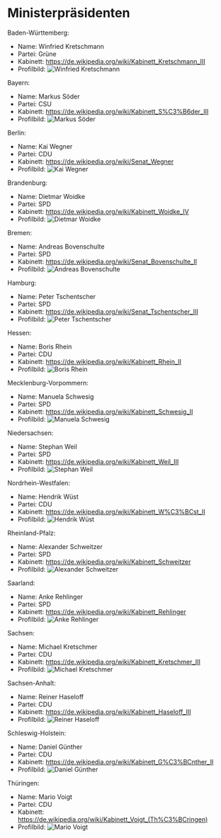 # Ministerpräsidenten

Baden-Württemberg:
* Name: Winfried Kretschmann
* Partei: Grüne
* Kabinett: https://de.wikipedia.org/wiki/Kabinett_Kretschmann_III
* Profilbild: ![Winfried Kretschmann](https://upload.wikimedia.org/wikipedia/commons/thumb/a/a1/180913_Kretschmann_Hybrid_Faehre_01_%28cropped%29.jpg/400px-180913_Kretschmann_Hybrid_Faehre_01_%28cropped%29.jpg)

Bayern:
* Name: Markus Söder
* Partei: CSU
* Kabinett: https://de.wikipedia.org/wiki/Kabinett_S%C3%B6der_III
* Profilbild: ![Markus Söder](https://upload.wikimedia.org/wikipedia/commons/thumb/8/80/Markus_Soeder_%28cropped%29.jpg/400px-Markus_Soeder_%28cropped%29.jpg)

Berlin:
* Name: Kai Wegner
* Partei: CDU
* Kabinett: https://de.wikipedia.org/wiki/Senat_Wegner
* Profilbild: ![Kai Wegner](https://upload.wikimedia.org/wikipedia/commons/thumb/8/8c/2014-09-09_-_Kai_Wegner_MdB_-_7002.jpg/400px-2014-09-09_-_Kai_Wegner_MdB_-_7002.jpg)

Brandenburg:
* Name: Dietmar Woidke
* Partei: SPD
* Kabinett: https://de.wikipedia.org/wiki/Kabinett_Woidke_IV
* Profilbild: ![Dietmar Woidke](https://upload.wikimedia.org/wikipedia/commons/thumb/0/07/2017-03-19_Dietmar_Woidke_SPD_Parteitag_by_Olaf_Kosinsky-1.jpg/400px-2017-03-19_Dietmar_Woidke_SPD_Parteitag_by_Olaf_Kosinsky-1.jpg)

Bremen:
* Name: Andreas Bovenschulte
* Partei: SPD
* Kabinett: https://de.wikipedia.org/wiki/Senat_Bovenschulte_II
* Profilbild: ![Andreas Bovenschulte](https://upload.wikimedia.org/wikipedia/commons/thumb/3/33/Bovenschulte%2C_Andreas_NEU-1.jpg/400px-Bovenschulte%2C_Andreas_NEU-1.jpg)

Hamburg:
* Name: Peter Tschentscher
* Partei: SPD
* Kabinett: https://de.wikipedia.org/wiki/Senat_Tschentscher_III
* Profilbild: ![Peter Tschentscher](https://upload.wikimedia.org/wikipedia/commons/thumb/e/eb/Peter_Tschentscher_2019.jpg/400px-Peter_Tschentscher_2019.jpg)

Hessen:
* Name: Boris Rhein
* Partei: CDU
* Kabinett: https://de.wikipedia.org/wiki/Kabinett_Rhein_II
* Profilbild: ![Boris Rhein](https://upload.wikimedia.org/wikipedia/commons/thumb/b/b4/Boris-Rhein-Passbild2sw2.jpg/400px-Boris-Rhein-Passbild2sw2.jpg)

Mecklenburg-Vorpommern:
* Name: Manuela Schwesig
* Partei: SPD
* Kabinett: https://de.wikipedia.org/wiki/Kabinett_Schwesig_II
* Profilbild: ![Manuela Schwesig](https://upload.wikimedia.org/wikipedia/commons/thumb/5/57/Manuela_Schwesig_2.jpg/400px-Manuela_Schwesig_2.jpg)

Niedersachsen:
* Name: Stephan Weil
* Partei: SPD
* Kabinett: https://de.wikipedia.org/wiki/Kabinett_Weil_III
* Profilbild: ![Stephan Weil](https://upload.wikimedia.org/wikipedia/commons/thumb/4/4f/Weil%2C_Stephan.jpg/400px-Weil%2C_Stephan.jpg)

Nordrhein-Westfalen:
* Name: Hendrik Wüst
* Partei: CDU
* Kabinett: https://de.wikipedia.org/wiki/Kabinett_W%C3%BCst_II
* Profilbild: ![Hendrik Wüst](https://upload.wikimedia.org/wikipedia/commons/thumb/4/43/Hendrik-W%C3%BCst-CDU-3%E2%80%93LT-NRW-by-Leila-Paul..jpg/400px-Hendrik-W%C3%BCst-CDU-3%E2%80%93LT-NRW-by-Leila-Paul..jpg)

Rheinland-Pfalz:
* Name: Alexander Schweitzer
* Partei: SPD
* Kabinett: https://de.wikipedia.org/wiki/Kabinett_Schweitzer
* Profilbild: ![Alexander Schweitzer](https://upload.wikimedia.org/wikipedia/commons/thumb/e/e8/2014-02-20_-_Alexander_Schweitzer_-_Landesregierung_Rheinland-Pfalz_-_2676.jpg/400px-2014-02-20_-_Alexander_Schweitzer_-_Landesregierung_Rheinland-Pfalz_-_2676.jpg)

Saarland:
* Name: Anke Rehlinger
* Partei: SPD
* Kabinett: https://de.wikipedia.org/wiki/Kabinett_Rehlinger
* Profilbild: ![Anke Rehlinger](https://upload.wikimedia.org/wikipedia/commons/thumb/2/28/Hart_aber_fair_2025-03-10-1292.jpg/400px-Hart_aber_fair_2025-03-10-1292.jpg)

Sachsen:
* Name: Michael Kretschmer
* Partei: CDU
* Kabinett: https://de.wikipedia.org/wiki/Kabinett_Kretschmer_III
* Profilbild: ![Michael Kretschmer](https://upload.wikimedia.org/wikipedia/commons/thumb/9/9f/Michael_Kretschmer-v2_Pawel-Sosnowski_-_Querformat_%28cropped%29.jpg/400px-Michael_Kretschmer-v2_Pawel-Sosnowski_-_Querformat_%28cropped%29.jpg)

Sachsen-Anhalt:
* Name: Reiner Haseloff
* Partei: CDU
* Kabinett: https://de.wikipedia.org/wiki/Kabinett_Haseloff_III
* Profilbild: ![Reiner Haseloff](https://upload.wikimedia.org/wikipedia/commons/thumb/7/74/Reiner_Haseloff_%28Martin_Rulsch%29_09.jpg/400px-Reiner_Haseloff_%28Martin_Rulsch%29_09.jpg)

Schleswig-Holstein:
* Name: Daniel Günther
* Partei: CDU
* Kabinett: https://de.wikipedia.org/wiki/Kabinett_G%C3%BCnther_II
* Profilbild: ![Daniel Günther](https://upload.wikimedia.org/wikipedia/commons/thumb/1/17/Daniel_G%C3%BCnther_%282017%29.jpg/400px-Daniel_G%C3%BCnther_%282017%29.jpg)

Thüringen:
* Name: Mario Voigt
* Partei: CDU
* Kabinett: https://de.wikipedia.org/wiki/Kabinett_Voigt_(Th%C3%BCringen)
* Profilbild: ![Mario Voigt](https://upload.wikimedia.org/wikipedia/commons/thumb/6/61/2024-12-12_Landtag_Th%C3%BCringen_%E2%80%93_Wahl_des_Ministerpr%C3%A4sidenten_by_Sandro_Halank%E2%80%93049.jpg/400px-2024-12-12_Landtag_Th%C3%BCringen_%E2%80%93_Wahl_des_Ministerpr%C3%A4sidenten_by_Sandro_Halank%E2%80%93049.jpg)
